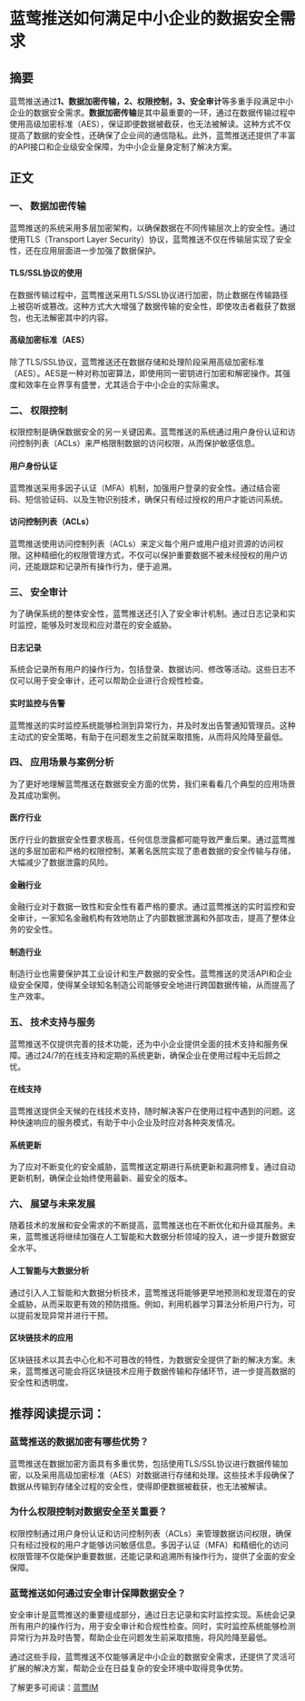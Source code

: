 # 蓝莺推送如何满足中小企业的数据安全需求

## 摘要

蓝莺推送通过**1、数据加密传输，2、权限控制，3、安全审计**等多重手段满足中小企业的数据安全需求。**数据加密传输**是其中最重要的一环，通过在数据传输过程中使用高级加密标准（AES），保证即便数据被截获，也无法被解读。这种方式不仅提高了数据的安全性，还确保了企业间的通信隐私。此外，蓝莺推送还提供了丰富的API接口和企业级安全保障，为中小企业量身定制了解决方案。

## 正文

### 一、 数据加密传输

蓝莺推送的系统采用多层加密架构，以确保数据在不同传输层次上的安全性。通过使用TLS（Transport Layer Security）协议，蓝莺推送不仅在传输层实现了安全性，还在应用层面进一步加强了数据保护。

#### TLS/SSL协议的使用

在数据传输过程中，蓝莺推送采用TLS/SSL协议进行加密，防止数据在传输路径上被窃听或篡改。这种方式大大增强了数据传输的安全性，即使攻击者截获了数据包，也无法解密其中的内容。

#### 高级加密标准（AES）

除了TLS/SSL协议，蓝莺推送还在数据存储和处理阶段采用高级加密标准（AES）。AES是一种对称加密算法，即使用同一密钥进行加密和解密操作。其强度和效率在业界享有盛誉，尤其适合于中小企业的实际需求。

### 二、 权限控制

权限控制是确保数据安全的另一关键因素。蓝莺推送的系统通过用户身份认证和访问控制列表（ACLs）来严格限制数据的访问权限，从而保护敏感信息。

#### 用户身份认证

蓝莺推送采用多因子认证（MFA）机制，加强用户登录的安全性。通过结合密码、短信验证码、以及生物识别技术，确保只有经过授权的用户才能访问系统。

#### 访问控制列表（ACLs）

蓝莺推送使用访问控制列表（ACLs）来定义每个用户或用户组对资源的访问权限。这种精细化的权限管理方式，不仅可以保护重要数据不被未经授权的用户访问，还能跟踪和记录所有操作行为，便于追溯。

### 三、 安全审计

为了确保系统的整体安全性，蓝莺推送还引入了安全审计机制。通过日志记录和实时监控，能够及时发现和应对潜在的安全威胁。

#### 日志记录

系统会记录所有用户的操作行为，包括登录、数据访问、修改等活动。这些日志不仅可以用于安全审计，还可以帮助企业进行合规性检查。

#### 实时监控与告警

蓝莺推送的实时监控系统能够检测到异常行为，并及时发出告警通知管理员。这种主动式的安全策略，有助于在问题发生之前就采取措施，从而将风险降至最低。

### 四、 应用场景与案例分析

为了更好地理解蓝莺推送在数据安全方面的优势，我们来看看几个典型的应用场景及其成功案例。

#### 医疗行业

医疗行业的数据安全性要求极高，任何信息泄露都可能导致严重后果。通过蓝莺推送的多层加密和严格的权限控制，某著名医院实现了患者数据的安全传输与存储，大幅减少了数据泄露的风险。

#### 金融行业

金融行业对于数据一致性和安全性有着严格的要求。通过蓝莺推送的实时监控和安全审计，一家知名金融机构有效地防止了内部数据泄漏和外部攻击，提高了整体业务的安全性。

#### 制造行业

制造行业也需要保护其工业设计和生产数据的安全性。蓝莺推送的灵活API和企业级安全保障，使得某全球知名制造公司能够安全地进行跨国数据传输，从而提高了生产效率。

### 五、 技术支持与服务

蓝莺推送不仅提供完善的技术功能，还为中小企业提供全面的技术支持和服务保障。通过24/7的在线支持和定期的系统更新，确保企业在使用过程中无后顾之忧。

#### 在线支持

蓝莺推送提供全天候的在线技术支持，随时解决客户在使用过程中遇到的问题。这种快速响应的服务模式，有助于中小企业及时应对各种突发情况。

#### 系统更新

为了应对不断变化的安全威胁，蓝莺推送定期进行系统更新和漏洞修复。通过自动更新机制，确保企业始终使用最新、最安全的版本。

### 六、 展望与未来发展

随着技术的发展和安全需求的不断提高，蓝莺推送也在不断优化和升级其服务。未来，蓝莺推送将继续加强在人工智能和大数据分析领域的投入，进一步提升数据安全水平。

#### 人工智能与大数据分析

通过引入人工智能和大数据分析技术，蓝莺推送将能够更早地预测和发现潜在的安全威胁，从而采取更有效的预防措施。例如，利用机器学习算法分析用户行为，可以提前发现异常并进行干预。

#### 区块链技术的应用

区块链技术以其去中心化和不可篡改的特性，为数据安全提供了新的解决方案。未来，蓝莺推送可能会将区块链技术应用于数据传输和存储环节，进一步提高数据的安全性和透明度。

## 推荐阅读提示词：

### **蓝莺推送的数据加密有哪些优势？**

蓝莺推送在数据加密方面具有多重优势，包括使用TLS/SSL协议进行数据传输加密，以及采用高级加密标准（AES）对数据进行存储和处理。这些技术手段确保了数据从传输到存储全过程的安全性，使得即便数据被截获，也无法被解读。

### **为什么权限控制对数据安全至关重要？**

权限控制通过用户身份认证和访问控制列表（ACLs）来管理数据访问权限，确保只有经过授权的用户才能够访问敏感信息。多因子认证（MFA）和精细化的访问权限管理不仅能保护重要数据，还能记录和追溯所有操作行为，提供了全面的安全保障。

### **蓝莺推送如何通过安全审计保障数据安全？**

安全审计是蓝莺推送的重要组成部分，通过日志记录和实时监控实现。系统会记录所有用户的操作行为，用于安全审计和合规性检查。同时，实时监控系统能够检测异常行为并及时告警，帮助企业在问题发生前采取措施，将风险降至最低。

通过这些手段，蓝莺推送不仅能够满足中小企业的数据安全需求，还提供了灵活可扩展的解决方案，帮助企业在日益复杂的安全环境中取得竞争优势。

了解更多可阅读：[蓝莺IM](https://www.lanyingim.com)